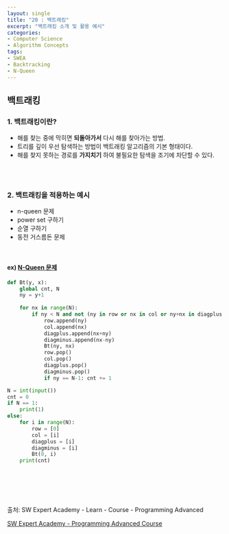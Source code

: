 ```yaml
---
layout: single
title: "20 : 백트래킹"
excerpt: "백트래킹 소개 및 활용 예시"
categories: 
- Computer Science
- Algorithm Concepts
tags:
- SWEA
- Backtracking
- N-Queen
---
```

## 백트래킹

### 1. 백트래킹이란?

- 해를 찾는 중에 막히면 **되돌아가서** 다시 해를 찾아가는 방법.
- 트리를 깊이 우선 탐색하는 방법이 백트래킹 알고리즘의 기본 형태이다.
- 해를 찾지 못하는 경로를 **가지치기** 하여 불필요한 탐색을 조기에 차단할 수 있다.

<br>

<br>

### 2. 백트래킹을 적용하는 예시

- n-queen 문제
- power set 구하기
- 순열 구하기
- 동전 거스름돈 문제

<br>

#### ex) [N-Queen 문제](https://www.acmicpc.net/problem/9663)

```python
def Bt(y, x):
    global cnt, N
    ny = y+1
    
    for nx in range(N):
        if ny < N and not (ny in row or nx in col or ny+nx in diagplus or nx-ny in diagminus):
            row.append(ny)
            col.append(nx)
            diagplus.append(nx+ny)
            diagminus.append(nx-ny)
            Bt(ny, nx)
            row.pop()
            col.pop()
            diagplus.pop()
            diagminus.pop()
            if ny == N-1: cnt += 1

N = int(input())
cnt = 0
if N == 1:
    print(1)
else:
    for i in range(N):
        row = [0]
        col = [i]
        diagplus = [i]
        diagminus = [i]
        Bt(0, i)
    print(cnt)
```

<br>

<br>

<br>

<br>

출처: SW Expert Academy - Learn - Course - Programming Advanced

[SW Expert Academy - Programming Advanced Course](https://swexpertacademy.com/main/learn/course/subjectList.do?courseId=AVuPDYSqAAbw5UW6)

